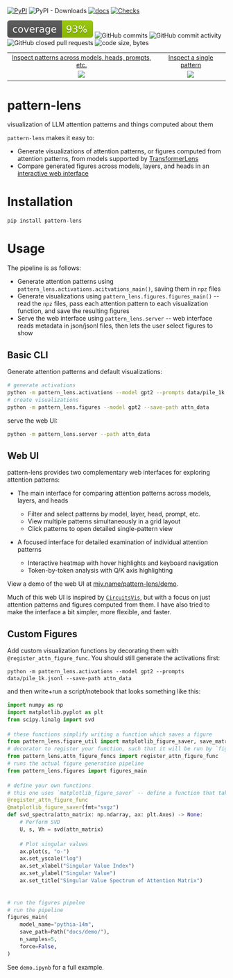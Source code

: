 [![PyPI](https://img.shields.io/pypi/v/pattern-lens)](https://pypi.org/project/pattern-lens/)
![PyPI - Downloads](https://img.shields.io/pypi/dm/pattern-lens)
[![docs](https://img.shields.io/badge/docs-latest-blue)](https://miv.name/pattern-lens)
[![Checks](https://github.com/mivanit/pattern-lens/actions/workflows/checks.yml/badge.svg)](https://github.com/mivanit/pattern-lens/actions/workflows/checks.yml)

[![Coverage](docs/coverage/coverage.svg)](docs/coverage/html/)
![GitHub commits](https://img.shields.io/github/commit-activity/t/mivanit/pattern-lens)
![GitHub commit activity](https://img.shields.io/github/commit-activity/m/mivanit/pattern-lens)
![GitHub closed pull requests](https://img.shields.io/github/issues-pr-closed/mivanit/pattern-lens)
![code size, bytes](https://img.shields.io/github/languages/code-size/mivanit/pattern-lens)

|                                                                                                            |                                                                                                            |
| :--------------------------------------------------------------------------------------------------------: | :--------------------------------------------------------------------------------------------------------: |
| [Inspect patterns across models, heads, prompts, etc.](https://miv.name/pattern-lens/assets/pl-demo.html)  |               [Inspect a single pattern](https://miv.name/pattern-lens/assets/sg-demo.html)                |
| [![](https://miv.name/pattern-lens/assets/pl-demo.png)](https://miv.name/pattern-lens/assets/pl-demo.html) | [![](https://miv.name/pattern-lens/assets/sg-demo.png)](https://miv.name/pattern-lens/assets/sg-demo.html) |


# pattern-lens

visualization of LLM attention patterns and things computed about them

`pattern-lens` makes it easy to:

- Generate visualizations of attention patterns, or figures computed from attention patterns, from models supported by [TransformerLens](https://github.com/TransformerLensOrg/TransformerLens)
- Compare generated figures across models, layers, and heads in an [interactive web interface](https://miv.name/pattern-lens/demo/)

# Installation

```bash
pip install pattern-lens
```


# Usage

The pipeline is as follows:

- Generate attention patterns using `pattern_lens.activations.acitvations_main()`, saving them in `npz` files
- Generate visualizations using `pattern_lens.figures.figures_main()` -- read the `npz` files, pass each attention pattern to each visualization function, and save the resulting figures
- Serve the web interface using `pattern_lens.server` -- web interface reads metadata in json/jsonl files, then lets the user select figures to show


## Basic CLI

Generate attention patterns and default visualizations:

```bash
# generate activations
python -m pattern_lens.activations --model gpt2 --prompts data/pile_1k.jsonl --save-path attn_data
# create visualizations
python -m pattern_lens.figures --model gpt2 --save-path attn_data
```

serve the web UI:

```bash
python -m pattern_lens.server --path attn_data
```


## Web UI

pattern-lens provides two complementary web interfaces for exploring attention patterns:

- The main interface for comparing attention patterns across models, layers, and heads
    - Filter and select patterns by model, layer, head, prompt, etc.
    - View multiple patterns simultaneously in a grid layout
    - Click patterns to open detailed single-pattern view

- A focused interface for detailed examination of individual attention patterns
    - Interactive heatmap with hover highlights and keyboard navigation
    - Token-by-token analysis with Q/K axis highlighting

View a demo of the web UI at [miv.name/pattern-lens/demo](https://miv.name/pattern-lens/demo/).

Much of this web UI is inspired by [`CircuitsVis`](https://github.com/TransformerLensOrg/CircuitsVis), but with a focus on just attention patterns and figures computed from them. I have also tried to make the interface a bit simpler, more flexible, and faster.

## Custom Figures

Add custom visualization functions by decorating them with `@register_attn_figure_func`. You should still generate the activations first:
```
python -m pattern_lens.activations --model gpt2 --prompts data/pile_1k.jsonl --save-path attn_data
```

and then write+run a script/notebook that looks something like this:

```python
import numpy as np
import matplotlib.pyplot as plt
from scipy.linalg import svd

# these functions simplify writing a function which saves a figure
from pattern_lens.figure_util import matplotlib_figure_saver, save_matrix_wrapper
# decorator to register your function, such that it will be run by `figures_main`
from pattern_lens.attn_figure_funcs import register_attn_figure_func
# runs the actual figure generation pipeline
from pattern_lens.figures import figures_main

# define your own functions
# this one uses `matplotlib_figure_saver` -- define a function that takes matrix and `plt.Axes`, modify the axes
@register_attn_figure_func
@matplotlib_figure_saver(fmt="svgz")
def svd_spectra(attn_matrix: np.ndarray, ax: plt.Axes) -> None:
    # Perform SVD
    U, s, Vh = svd(attn_matrix)

    # Plot singular values
    ax.plot(s, "o-")
    ax.set_yscale("log")
    ax.set_xlabel("Singular Value Index")
    ax.set_ylabel("Singular Value")
    ax.set_title("Singular Value Spectrum of Attention Matrix")


# run the figures pipelne
# run the pipeline
figures_main(
	model_name="pythia-14m",
	save_path=Path("docs/demo/"),
	n_samples=5,
	force=False,
)
```

See `demo.ipynb` for a full example.